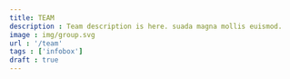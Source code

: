 ```yaml
---
title: TEAM
description : Team description is here. suada magna mollis euismod. 
image : img/group.svg
url : '/team'
tags : ['infobox']
draft : true
---
```

